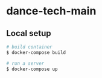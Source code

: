 # dance-tech-main

## Local setup

```bash
# build container
$ docker-compose build

# run a server
$ docker-compose up
```
